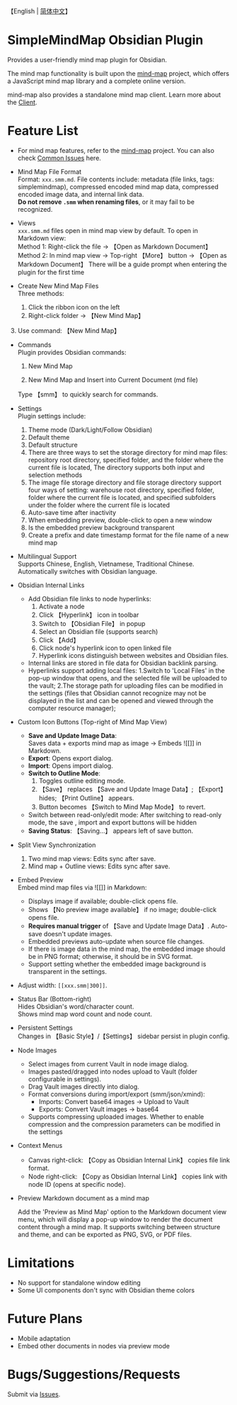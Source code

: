 【English | [简体中文](./README_zh.md)】

# SimpleMindMap Obsidian Plugin

Provides a user-friendly mind map plugin for Obsidian.

The mind map functionality is built upon the [mind-map](https://github.com/wanglin2/mind-map) project, which offers a JavaScript mind map library and a complete online version.

mind-map also provides a standalone mind map client. Learn more about the [Client](https://github.com/wanglin2/mind-map/releases).

# Feature List

- For mind map features, refer to the [mind-map](https://github.com/wanglin2/mind-map) project. You can also check [Common Issues](./Help.md) here.

- Mind Map File Format  
  Format: `xxx.smm.md`. File contents include: metadata (file links, tags: simplemindmap), compressed encoded mind map data, compressed encoded image data, and internal link data.  
  **Do not remove `.smm` when renaming files**, or it may fail to be recognized.

- Views  
  `xxx.smm.md` files open in mind map view by default. To open in Markdown view:  
  Method 1: Right-click the file → 【Open as Markdown Document】  
  Method 2: In mind map view → Top-right 【More】 button → 【Open as Markdown Document】
  There will be a guide prompt when entering the plugin for the first time

- Create New Mind Map Files  
  Three methods:  
  
  1. Click the ribbon icon on the left  
  2. Right-click folder → 【New Mind Map】  
3. Use command: 【New Mind Map】  
  
- Commands  
  Plugin provides Obsidian commands:  
  1. New Mind Map  
  
  2. New Mind Map and Insert into Current Document (md file)  

  Type 【smm】 to quickly search for commands.
  
- Settings  
  Plugin settings include:  
  1. Theme mode (Dark/Light/Follow Obsidian)  
  2. Default theme  
  3. Default structure  
  4. There are three ways to set the storage directory for mind map files: repository root directory, specified folder, and the folder where the current file is located, The directory supports both input and selection methods
  5. The image file storage directory and file storage directory support four ways of setting: warehouse root directory, specified folder, folder where the current file is located, and specified subfolders under the folder where the current file is located
  6. Auto-save time after inactivity  
  7. When embedding preview, double-click to open a new window
  8. Is the embedded preview background transparent
  9. Create a prefix and date timestamp format for the file name of a new mind map

- Multilingual Support  
  Supports Chinese, English, Vietnamese, Traditional Chinese. Automatically switches with Obsidian language.

- Obsidian Internal Links  
  - Add Obsidian file links to node hyperlinks:  
    1. Activate a node  
    2. Click 【Hyperlink】 icon in toolbar  
    3. Switch to 【Obsidian File】 in popup  
    4. Select an Obsidian file (supports search)  
    5. Click 【Add】  
    6. Click node's hyperlink icon to open linked file  
    7. Hyperlink icons distinguish between websites and Obsidian files.  
  - Internal links are stored in file data for Obsidian backlink parsing.
  - Hyperlinks support adding local files:
    1.Switch to 'Local Files' in the pop-up window that opens, and the selected file will be uploaded to the vault;
    2.The storage path for uploading files can be modified in the settings (files that Obsidian cannot recognize may not be displayed in the list and can be opened and viewed through the computer resource manager);

- Custom Icon Buttons (Top-right of Mind Map View)  
  - **Save and Update Image Data**:  
    Saves data + exports mind map as image → Embeds ![[]] in Markdown.  
  - **Export**: Opens export dialog.  
  - **Import**: Opens import dialog.  
  - **Switch to Outline Mode**:  
    1. Toggles outline editing mode.  
    2. 【Save】 replaces 【Save and Update Image Data】; 【Export】 hides; 【Print Outline】 appears.  
    3. Button becomes 【Switch to Mind Map Mode】 to revert.  
  - Switch between read-only/edit mode:
    After switching to read-only mode, the save , import and export buttons will be hidden
  - **Saving Status**: 【Saving...】 appears left of save button.

- Split View Synchronization  
  1. Two mind map views: Edits sync after save.  
  2. Mind map + Outline views: Edits sync after save.

- Embed Preview  
  Embed mind map files via ![[]] in Markdown:  
  
  - Displays image if available; double-click opens file.  
  - Shows 【No preview image available】 if no image; double-click opens file.  
  - **Requires manual trigger** of 【Save and Update Image Data】. Auto-save doesn't update images.  
  - Embedded previews auto-update when source file changes.  
  - If there is image data in the mind map, the embedded image should be in PNG format; otherwise, it should be in SVG format.
  - Support setting whether the embedded image background is transparent in the settings.
- Adjust width: `[[xxx.smm|300]]`.
  
- Status Bar (Bottom-right)  
  Hides Obsidian's word/character count.  
  Shows mind map word count and node count.

- Persistent Settings  
  Changes in 【Basic Style】/【Settings】 sidebar persist in plugin config.

- Node Images  
  - Select images from current Vault in node image dialog.  
  - Images pasted/dragged into nodes upload to Vault (folder configurable in settings).  
  - Drag Vault images directly into dialog.  
  - Format conversions during import/export (smm/json/xmind):  
    - Imports: Convert base64 images → Upload to Vault  
    - Exports: Convert Vault images → base64  
  - Supports compressing uploaded images. Whether to enable compression and the compression parameters can be modified in the settings

- Context Menus  
  - Canvas right-click: 【Copy as Obsidian Internal Link】 copies file link format.  
  - Node right-click: 【Copy as Obsidian Internal Link】 copies link with node ID (opens at specific node).

- Preview Markdown document as a mind map

  Add the 'Preview as Mind Map' option to the Markdown document view menu, which will display a pop-up window to render the document content through a mind map. It supports switching between structure and theme, and can be exported as PNG, SVG, or PDF files.

# Limitations

- No support for standalone window editing
- Some UI components don't sync with Obsidian theme colors

# Future Plans

- Mobile adaptation
- Embed other documents in nodes via preview mode

# Bugs/Suggestions/Requests

Submit via [Issues](https://github.com/wanglin2/obsidian-simplemindmap/issues).
